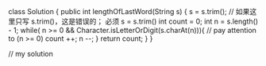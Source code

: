 class Solution {
    public int lengthOfLastWord(String s) {
        s = s.trim();     // 如果这里只写 s.trim()，这是错误的； 必须 s = s.trim()
        int count = 0;
        int n = s.length() - 1;
        while( n >= 0 && Character.isLetterOrDigit(s.charAt(n))){   // pay attention to (n >= 0)
            count ++; 
            n --;
        }
        return count;
    }
}

// my solution